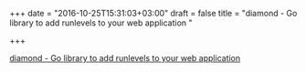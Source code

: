 +++
date = "2016-10-25T15:31:03+03:00"
draft = false
title = "diamond - Go library to add runlevels to your web application "

+++

<p><a href="https://t.co/Gq7716OrMY">diamond - Go library to add runlevels to your web application </a></p>
